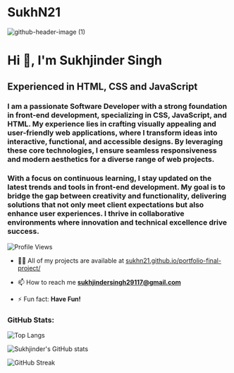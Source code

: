# SukhN21

![github-header-image (1)](https://github.com/user-attachments/assets/27f2c420-35c0-4f64-9af5-97f3ecf779ec)

# Hi 👋, I'm Sukhjinder Singh

##  Experienced in HTML, CSS and JavaScript

### I am a passionate Software Developer with a strong foundation in front-end development, specializing in CSS, JavaScript, and HTML. My experience lies in crafting visually appealing and user-friendly web applications, where I transform ideas into interactive, functional, and accessible designs. By leveraging these core technologies, I ensure seamless responsiveness and modern aesthetics for a diverse range of web projects.

### With a focus on continuous learning, I stay updated on the latest trends and tools in front-end development. My goal is to bridge the gap between creativity and functionality, delivering solutions that not only meet client expectations but also enhance user experiences. I thrive in collaborative environments where innovation and technical excellence drive success.

![Profile Views](https://komarev.com/ghpvc/?username=sukhn21&label=Profile%20views&color=0e75b6&style=flat)

- 👨‍💻 All of my projects are available at [sukhn21.github.io/portfolio-final-project/](https://sukhn21.github.io/portfolio-final-project/)

- 📫 How to reach me **sukhjindersingh29117@gmail.com**

- ⚡ Fun fact: **Have Fun!**

### GitHub Stats:
![Top Langs](https://github-readme-stats.vercel.app/api/top-langs?username=sukhn21&show_icons=true&locale=en&layout=compact)

![Sukhjinder's GitHub stats](https://github-readme-stats.vercel.app/api?username=sukhn21&show_icons=true&locale=en)

![GitHub Streak](https://github-readme-streak-stats.herokuapp.com/?user=sukhn21&)
